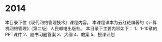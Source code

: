 2014
====

本目录下位《现代网络管理技术》课程内容。
本课程课本为云红艳编著的《计算机网络管理》（第二版）人民邮电出版社。
本目录下主要内容如下：
1、1-10章的PPT课件
2、随书习题答案
3、大纲
4、教案
5、授课计划
